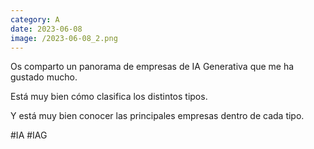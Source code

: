 ```yaml
--- 
category: A 
date: 2023-06-08 
image: /2023-06-08_2.png 
--- 
```


Os comparto un panorama de empresas de IA Generativa que me ha gustado mucho.

Está muy bien cómo clasifica los distintos tipos.

Y está muy bien conocer las principales empresas dentro de cada tipo.  

#IA #IAG